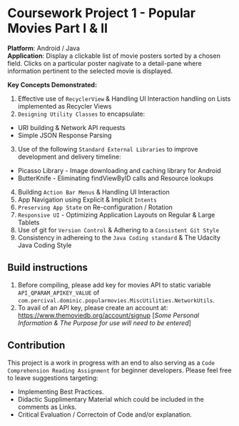 # Coursework Project 1 - Popular Movies Part I & II

**Platform**: Android / Java  
**Application**: Display a clickable list of movie posters sorted by a chosen field. Clicks on a particular poster nagivate to a detail-pane where information pertinent to the selected movie is displayed.

**Key Concepts Demonstrated:**

1. Effective use of `RecyclerView` & Handling UI Interaction handling on Lists implemented as Recycler Views
2. `Designing Utility Classes` to encapsulate:
  * URI building & Network API requests
  * Simple JSON Response Parsing
3. Use of the following `Standard External Libraries` to improve development and delivery timeline:
  * Picasso Library - Image downloading and caching library for Android
  * ButterKnife - Eliminating findViewByID calls and Resource lookups  
4. Building `Action Bar Menus` & Handling UI Interaction
5. App Navigation using Explicit & Implicit `Intents`
6. `Preserving App State` on Re-configuration / Rotation
7. `Responsive UI` - Optimizing Application Layouts on Regular & Large Tablets
8. Use of git for `Version Control` & Adhering to a `Consistent Git Style`
9. Consistency in adhereing to the `Java Coding standard` & The Udacity Java Coding Style

## Build instructions
1. Before compiling, please add key for movies API to static variable `API_QPARAM_APIKEY_VALUE` of `com.percival.dominic.popularmovies.MiscUtilities.NetworkUtils`.
2. To avail of an API key, please create an account at: https://www.themoviedb.org/account/signup [*Some Personal Information & The Purpose for use will need to be entered*]

## Contribution
This project is a work in progress with an end to also serving as a `Code Comprehension Reading Assignment` for beginner developers.
Please feel free to leave suggestions targeting:
  * Implementing Best Practices.
  * Didactic Supplimentary Material which could be included in the comments as Links.
  * Critical Evaluation / Correctoin of Code and/or explanation.
